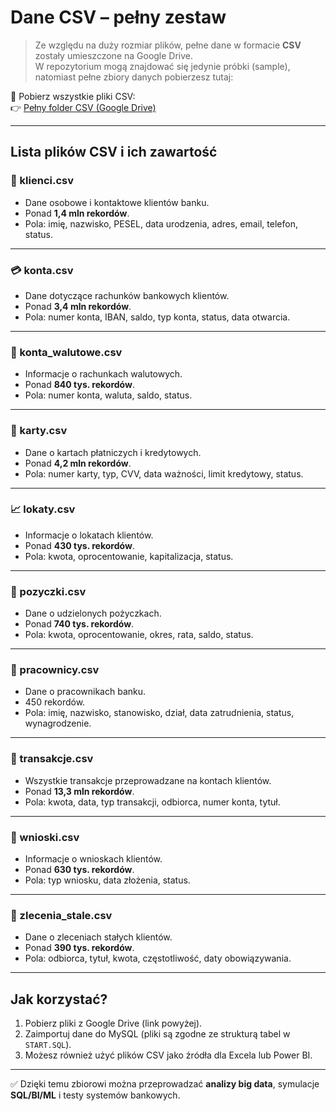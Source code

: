 # Dane CSV – pełny zestaw

> Ze względu na duży rozmiar plików, pełne dane w formacie **CSV** zostały umieszczone na Google Drive.  
> W repozytorium mogą znajdować się jedynie próbki (sample), natomiast pełne zbiory danych pobierzesz tutaj:

📂 Pobierz wszystkie pliki CSV:  
👉 [Pełny folder CSV (Google Drive)](https://drive.google.com/drive/folders/1-cC9sBm77O2mrOFtjmMlVjKRJkauEhgj?usp=sharing)

---

## Lista plików CSV i ich zawartość

### 👤 klienci.csv  
- Dane osobowe i kontaktowe klientów banku.  
- Ponad **1,4 mln rekordów**.  
- Pola: imię, nazwisko, PESEL, data urodzenia, adres, email, telefon, status.  

---

### 💳 konta.csv  
- Dane dotyczące rachunków bankowych klientów.  
- Ponad **3,4 mln rekordów**.  
- Pola: numer konta, IBAN, saldo, typ konta, status, data otwarcia.  

---

### 💱 konta_walutowe.csv  
- Informacje o rachunkach walutowych.  
- Ponad **840 tys. rekordów**.  
- Pola: numer konta, waluta, saldo, status.  

---

### 🏦 karty.csv  
- Dane o kartach płatniczych i kredytowych.  
- Ponad **4,2 mln rekordów**.  
- Pola: numer karty, typ, CVV, data ważności, limit kredytowy, status.  

---

### 📈 lokaty.csv  
- Informacje o lokatach klientów.  
- Ponad **430 tys. rekordów**.  
- Pola: kwota, oprocentowanie, kapitalizacja, status.  

---

### 💸 pozyczki.csv  
- Dane o udzielonych pożyczkach.  
- Ponad **740 tys. rekordów**.  
- Pola: kwota, oprocentowanie, okres, rata, saldo, status.  

---

### 👔 pracownicy.csv  
- Dane o pracownikach banku.  
- 450 rekordów.  
- Pola: imię, nazwisko, stanowisko, dział, data zatrudnienia, status, wynagrodzenie.  

---

### 🔄 transakcje.csv  
- Wszystkie transakcje przeprowadzane na kontach klientów.  
- Ponad **13,3 mln rekordów**.  
- Pola: kwota, data, typ transakcji, odbiorca, numer konta, tytuł.  

---

### 📑 wnioski.csv  
- Informacje o wnioskach klientów.  
- Ponad **630 tys. rekordów**.  
- Pola: typ wniosku, data złożenia, status.  

---

### 📆 zlecenia_stale.csv  
- Dane o zleceniach stałych klientów.  
- Ponad **390 tys. rekordów**.  
- Pola: odbiorca, tytuł, kwota, częstotliwość, daty obowiązywania.  

---

## Jak korzystać?

1. Pobierz pliki z Google Drive (link powyżej).  
2. Zaimportuj dane do MySQL (pliki są zgodne ze strukturą tabel w `START.SQL`).  
3. Możesz również użyć plików CSV jako źródła dla Excela lub Power BI.  

---

✅ Dzięki temu zbiorowi można przeprowadzać **analizy big data**, symulacje **SQL/BI/ML** i testy systemów bankowych.
